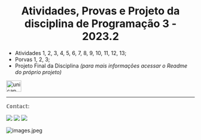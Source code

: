  <h1 align="center"> Atividades, Provas e Projeto da disciplina de Programação 3 - 2023.2 </h1>

- Atividades 1, 2, 3, 4, 5, 6, 7, 8, 9, 10, 11, 12, 13;
- Porvas 1, 2, 3;
- Projeto Final da Disciplina _(para mais informações acessar o Readme do próprio projeto)_

 <img align="side" alt="unicap" height="30" width="40" src="https://images.app.goo.gl/qgz9p1Q4CNUSx8Z58" />

____________________________________________________
ℂ𝕠𝕟𝕥𝕒𝕔𝕥:

<a href="https://www.instagram.com/ashtarts" target="blank"><img src="https://img.shields.io/badge/Instagram-E4405F?style=for-the-badge&logo=instagram&logoColor=white" target="blank"></a>
<a href="mailto:anadelira1001@gmail.com" target="blank"><img src="https://img.shields.io/badge/Gmail-D14836?style=for-the-badge&logo=gmail&logoColor=white" target="blank"></a>
<a href="https://www.linkedin.com/in/ana-lira-1103b7246/" target="blank"><img src="https://img.shields.io/badge/LinkedIn-0077B5?style=for-the-badge&logo=linkedin&logoColor=white" target="blank"></a>
 <div>


![images.jpeg](..%2F..%2FDownloads%2Fimages.jpeg)